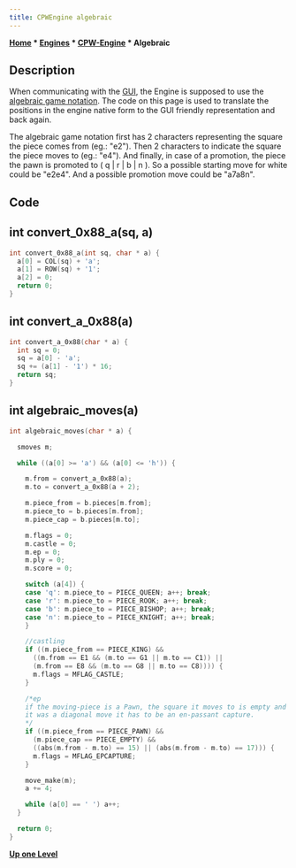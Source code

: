 ```yaml
---
title: CPWEngine algebraic
---
```

**[Home](Home "Home") * [Engines](Engines "Engines") * [CPW-Engine](CPW-Engine "CPW-Engine") * Algebraic**

## Description

When communicating with the [GUI](GUI "GUI"), the Engine is supposed to use the [algebraic game notation](Algebraic_Chess_Notation "Algebraic Chess Notation"). The code on this page is used to translate the positions in the engine native form to the GUI friendly representation and back again.

The algebraic game notation first has 2 characters representing the square the piece comes from (eg.: "e2"). Then 2 characters to indicate the square the piece moves to (eg.: "e4"). And finally, in case of a promotion, the piece the pawn is promoted to ( q | r | b | n ). So a possible starting move for white could be "e2e4". And a possible promotion move could be "a7a8n".

## Code

## int convert_0x88_a(sq, a)

```C++
int convert_0x88_a(int sq, char * a) {
  a[0] = COL(sq) + 'a';
  a[1] = ROW(sq) + '1';
  a[2] = 0;
  return 0;
}

```

## int convert_a_0x88(a)

```C++
int convert_a_0x88(char * a) {
  int sq = 0;
  sq = a[0] - 'a';
  sq += (a[1] - '1') * 16;
  return sq;
}

```

## int algebraic_moves(a)

```C++
int algebraic_moves(char * a) {

  smoves m;

  while ((a[0] >= 'a') && (a[0] <= 'h')) {

    m.from = convert_a_0x88(a);
    m.to = convert_a_0x88(a + 2);

    m.piece_from = b.pieces[m.from];
    m.piece_to = b.pieces[m.from];
    m.piece_cap = b.pieces[m.to];

    m.flags = 0;
    m.castle = 0;
    m.ep = 0;
    m.ply = 0;
    m.score = 0;

    switch (a[4]) {
    case 'q': m.piece_to = PIECE_QUEEN; a++; break;
    case 'r': m.piece_to = PIECE_ROOK; a++; break;
    case 'b': m.piece_to = PIECE_BISHOP; a++; break;
    case 'n': m.piece_to = PIECE_KNIGHT; a++; break;
    }

    //castling
    if ((m.piece_from == PIECE_KING) &&
      ((m.from == E1 && (m.to == G1 || m.to == C1)) ||
      (m.from == E8 && (m.to == G8 || m.to == C8)))) {
      m.flags = MFLAG_CASTLE;
    }

    /*ep
    if the moving-piece is a Pawn, the square it moves to is empty and
    it was a diagonal move it has to be an en-passant capture.
    */
    if ((m.piece_from == PIECE_PAWN) &&
      (m.piece_cap == PIECE_EMPTY) &&
      ((abs(m.from - m.to) == 15) || (abs(m.from - m.to) == 17))) {
      m.flags = MFLAG_EPCAPTURE;
    }

    move_make(m);
    a += 4;

    while (a[0] == ' ') a++;
  }

  return 0;
}

```

**[Up one Level](CPW-Engine "CPW-Engine")**

